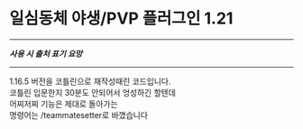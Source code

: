 # 일심동체 야생/PVP 플러그인 1.21

---

***사용 시 출처 표기 요망***

---

1.16.5 버전을 코틀린으로 재작성때린 코드입니다.  
코틀린 입문한지 30분도 안되어서 엉성하긴 할텐데  
어찌저찌 기능은 제대로 돌아가는  
명령어는 /teammatesetter로 바꼈습니다  
